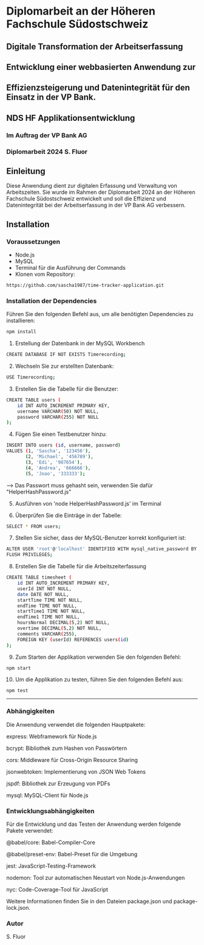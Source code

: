 # Diplomarbeit an der Höheren Fachschule Südostschweiz

## Digitale Transformation der Arbeitserfassung

## Entwicklung einer webbasierten Anwendung zur

## Effizienzsteigerung und Datenintegrität für den Einsatz in der VP Bank.

## NDS HF Applikationsentwicklung

### Im Auftrag der VP Bank AG

### Diplomarbeit 2024 S. Fluor

## Einleitung

Diese Anwendung dient zur digitalen Erfassung und Verwaltung von Arbeitszeiten. Sie wurde im Rahmen der Diplomarbeit 2024 an der Höheren Fachschule Südostschweiz entwickelt und soll die Effizienz und Datenintegrität bei der Arbeitserfassung in der VP Bank AG verbessern.

## Installation

### Voraussetzungen

- Node.js
- MySQL
- Terminal für die Ausführung der Commands
- Klonen vom Repository:

```bash
https://github.com/sascha1987/time-tracker-application.git
```

### Installation der Dependencies

Führen Sie den folgenden Befehl aus, um alle benötigten Dependencies zu installieren:

```bash
npm install
```

1. Erstellung der Datenbank in der MySQL Workbench

```bash
CREATE DATABASE IF NOT EXISTS Timerecording;
```

2. Wechseln Sie zur erstellten Datenbank:

```bash
USE Timerecording;
```

3. Erstellen Sie die Tabelle für die Benutzer:

```bash
CREATE TABLE users (
    id INT AUTO_INCREMENT PRIMARY KEY,
    username VARCHAR(50) NOT NULL,
    password VARCHAR(255) NOT NULL
);
```

4. Fügen Sie einen Testbenutzer hinzu:

```bash
INSERT INTO users (id, username, password)
VALUES (1, 'Sascha', '123456'),
       (2, 'Michael', '456789'),
       (3, 'Edi', '987654'),
       (4, 'Andrea', '666666'),
       (5, 'Joao', '333333');

```

--> Das Passwort muss gehasht sein, verwenden Sie dafür "HelperHashPassword.js"

5. Ausführen von 'node HelperHashPassword.js' im Terminal

6. Überprüfen Sie die Einträge in der Tabelle:

```bash
SELECT * FROM users;
```

7. Stellen Sie sicher, dass der MySQL-Benutzer korrekt konfiguriert ist:

```bash
ALTER USER 'root'@'localhost' IDENTIFIED WITH mysql_native_password BY 'XXPASSWORDXX';
FLUSH PRIVILEGES;
```

8. Erstellen Sie die Tabelle für die Arbeitszeiterfassung

```bash
CREATE TABLE timesheet (
    id INT AUTO_INCREMENT PRIMARY KEY,
    userId INT NOT NULL,
    date DATE NOT NULL,
    startTime TIME NOT NULL,
    endTime TIME NOT NULL,
    startTime1 TIME NOT NULL,
    endTime1 TIME NOT NULL,
    hoursNormal DECIMAL(5,2) NOT NULL,
    overtime DECIMAL(5,2) NOT NULL,
    comments VARCHAR(255),
    FOREIGN KEY (userId) REFERENCES users(id)
);
```

9. Zum Starten der Applikation verwenden Sie den folgenden Befehl:

`npm start`

10. Um die Applikation zu testen, führen Sie den folgenden Befehl aus:

`npm test`

---

### Abhängigkeiten

Die Anwendung verwendet die folgenden Hauptpakete:

express: Webframework für Node.js

bcrypt: Bibliothek zum Hashen von Passwörtern

cors: Middleware für Cross-Origin Resource Sharing

jsonwebtoken: Implementierung von JSON Web Tokens

jspdf: Bibliothek zur Erzeugung von PDFs

mysql: MySQL-Client für Node.js

### Entwicklungsabhängigkeiten

Für die Entwicklung und das Testen der Anwendung werden folgende Pakete verwendet:

@babel/core: Babel-Compiler-Core

@babel/preset-env: Babel-Preset für die Umgebung

jest: JavaScript-Testing-Framework

nodemon: Tool zur automatischen Neustart von Node.js-Anwendungen

nyc: Code-Coverage-Tool für JavaScript

Weitere Informationen finden Sie in den Dateien package.json und package-lock.json.

### Autor

S. Fluor
